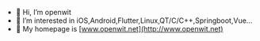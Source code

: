 - 👋 Hi, I’m openwit
- 👀 I’m interested in iOS,Android,Flutter,Linux,QT/C/C++,Springboot,Vue...
- 🌱 My homepage is [www.openwit.net](http://www.openwit.net)

<!---
ilei131/ilei131 is a ✨ special ✨ repository because its `README.md` (this file) appears on your GitHub profile.
You can click the Preview link to take a look at your changes.
--->
